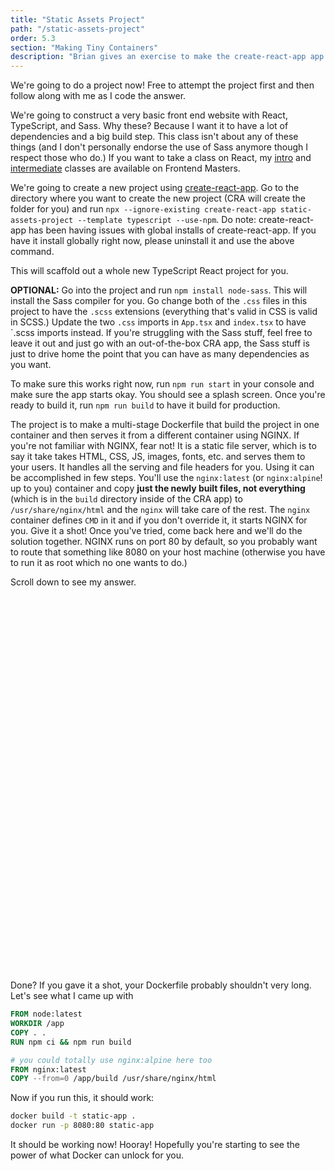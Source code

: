 ```yaml
---
title: "Static Assets Project"
path: "/static-assets-project"
order: 5.3
section: "Making Tiny Containers"
description: "Brian gives an exercise to make the create-react-app app be served by NGINX so that it's understandable how to pull into someone else's container they've built and build on top of it."
---
```


We're going to do a project now! Free to attempt the project first and then follow along with me as I code the answer.

We're going to construct a very basic front end website with React, TypeScript, and Sass. Why these? Because I want it to have a lot of dependencies and a big build step. This class isn't about any of these things (and I don't personally endorse the use of Sass anymore though I respect those who do.) If you want to take a class on React, my [intro][intro] and [intermediate][intermediate] classes are available on Frontend Masters.

We're going to create a new project using [create-react-app][cra]. Go to the directory where you want to create the new project (CRA will create the folder for you) and run `npx --ignore-existing create-react-app static-assets-project --template typescript --use-npm`. Do note: create-react-app has been having issues with global installs of create-react-app. If you have it install globally right now, please uninstall it and use the above command.

This will scaffold out a whole new TypeScript React project for you.

**OPTIONAL:** Go into the project and run `npm install node-sass`. This will install the Sass compiler for you. Go change both of the `.css` files in this project to have the `.scss` extensions (everything that's valid in CSS is valid in SCSS.) Update the two `.css` imports in `App.tsx` and `index.tsx` to have `.scss imports instead. If you're struggling with the Sass stuff, feel free to leave it out and just go with an out-of-the-box CRA app, the Sass stuff is just to drive home the point that you can have as many dependencies as you want.

To make sure this works right now, run `npm run start` in your console and make sure the app starts okay. You should see a splash screen. Once you're ready to build it, run `npm run build` to have it build for production.

The project is to make a multi-stage Dockerfile that build the project in one container and then serves it from a different container using NGINX. If you're not familiar with NGINX, fear not! It is a static file server, which is to say it take takes HTML, CSS, JS, images, fonts, etc. and serves them to your users. It handles all the serving and file headers for you. Using it can be accomplished in few steps. You'll use the `nginx:latest` (or `nginx:alpine`! up to you) container and copy **just the newly built files, not everything** (which is in the `build` directory inside of the CRA app) to `/usr/share/nginx/html` and the `nginx` will take care of the rest. The `nginx` container defines `CMD` in it and if you don't override it, it starts NGINX for you. Give it a shot! Once you've tried, come back here and we'll do the solution together. NGINX runs on port 80 by default, so you probably want to route that something like 8080 on your host machine (otherwise you have to run it as root which no one wants to do.)

Scroll down to see my answer.

<div style="height: 600px"></div>

Done? If you gave it a shot, your Dockerfile probably shouldn't very long. Let's see what I came up with

```Dockerfile
FROM node:latest
WORKDIR /app
COPY . .
RUN npm ci && npm run build

# you could totally use nginx:alpine here too
FROM nginx:latest
COPY --from=0 /app/build /usr/share/nginx/html
```

Now if you run this, it should work:

```bash
docker build -t static-app .
docker run -p 8080:80 static-app
```

It should be working now! Hooray! Hopefully you're starting to see the power of what Docker can unlock for you.

[intro]: https://frontendmasters.com/courses/complete-react-v5/
[intermediate]: https://frontendmasters.com/courses/intermediate-react-v2/
[cra]: https://create-react-app.dev
